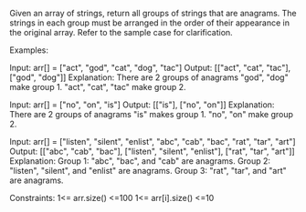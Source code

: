 Given an array of strings, return all groups of strings that are anagrams. The strings in each group must be arranged in the order of their appearance in the original array. Refer to the sample case for clarification.

Examples:

Input: arr[] = ["act", "god", "cat", "dog", "tac"]
Output: [["act", "cat", "tac"], ["god", "dog"]]
Explanation: There are 2 groups of anagrams "god", "dog" make group 1. "act", "cat", "tac" make group 2.

Input: arr[] = ["no", "on", "is"]
Output: [["is"], ["no", "on"]]
Explanation: There are 2 groups of anagrams "is" makes group 1. "no", "on" make group 2.

Input: arr[] = ["listen", "silent", "enlist", "abc", "cab", "bac", "rat", "tar", "art"]
Output: [["abc", "cab", "bac"], ["listen", "silent", "enlist"], ["rat", "tar", "art"]]
Explanation: 
Group 1: "abc", "bac", and "cab" are anagrams.
Group 2: "listen", "silent", and "enlist" are anagrams.
Group 3: "rat", "tar", and "art" are anagrams.

Constraints:
1<= arr.size() <=100
1<= arr[i].size() <=10
